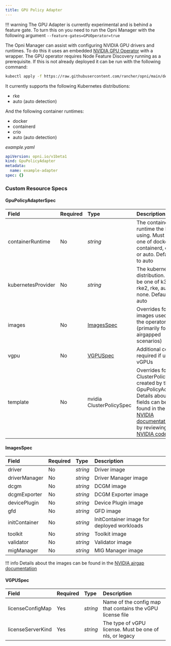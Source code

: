 ```yaml
---
title: GPU Policy Adapter
---
```

!!! warning
    The GPU Adapter is currently experimental and is behind a feature gate.  To turn this on you need to run the Opni Manager with the following argument `--feature-gates=GPUOperator=true`

The Opni Manager can assist with configuring NVIDIA GPU drivers and runtimes.  To do this it uses an embedded [NVIDIA GPU Operator](https://github.com/NVIDIA/gpu-operator) with a wrapper.  The GPU operator requires Node Feature Discovery running as a prerequisite.  If this is not already deployed it can be run with the following command:
```bash
kubectl apply -f https://raw.githubusercontent.com/rancher/opni/main/deploy/examples/nfd_aio.yaml
```

It currently supports the following Kubernetes distributions:

- rke
- auto (auto detection)

And the following container runtimes:

- docker
- containerd
- crio
- auto (auto detection)

*example.yaml*
```yaml
apiVersion: opni.io/v1beta1
kind: GpuPolicyAdapter
metadata:
  name: example-adapter
spec: {}
```

### Custom Resource Specs

#### GpuPolicyAdapterSpec

| Field | Required | Type | Description |
|:------|:---------|:-----|:------------| 
| containerRuntime | No | *string* | The container runtime the host is using.  Must be one of docker, containerd, crio, or auto.  Defaults to auto |
| kubernetesProvider | No | *string* | The kubernetes distribution.  Must be one of k3s, rke2, rke, auto, or none.  Defaults to auto |
| images | No | [ImagesSpec](#imagesspec) | Overrides for the images used by the operator (primarily for airgapped scenarios) |
| vgpu | No | [VGPUSpec](#vgpuspec) | Additional config required if using vGPUs |
| template | No | nvidia ClusterPolicySpec | Overrides for the ClusterPolicy created by the GpuPolicyAdapter.  Details about the fields can be found in the [NVIDIA documentation](https://docs.nvidia.com/datacenter/cloud-native/gpu-operator/getting-started.html) or by reviewing the [NVIDIA code](https://github.com/NVIDIA/gpu-operator/blob/master/api/v1/clusterpolicy_types.go) |

#### ImagesSpec

| Field | Required | Type | Description |
|:------|:---------|:-----|:------------| 
| driver | No | *string* | Driver image |
| driverManager | No | *string* | Driver Manager image |
| dcgm | No | *string* | DCGM image |
| dcgmExporter | No | *string* | DCGM Exporter image |
| devicePlugin | No | *string* | Device Plugin image |
| gfd | No | *string* | GFD image |
| initContainer | No | *string* | InitContainer image for deployed workloads |
| toolkit | No | *string* | Toolkit image |
| validator | No | *string* | Validator image |
| migManager | No | *string* | MIG Manager image |

!!! info
    Details about the images can be found in the [NVIDIA airgap documentation](https://docs.nvidia.com/datacenter/cloud-native/gpu-operator/appendix.html#install-gpu-operator-in-air-gapped-environments)

#### VGPUSpec

| Field | Required | Type | Description |
|:------|:---------|:-----|:------------|
| licenseConfigMap | Yes | *string* | Name of the config map that contains the vGPU license file |
| licenseServerKind | Yes | *string* | The type of vGPU license.  Must be one of nls, or legacy |